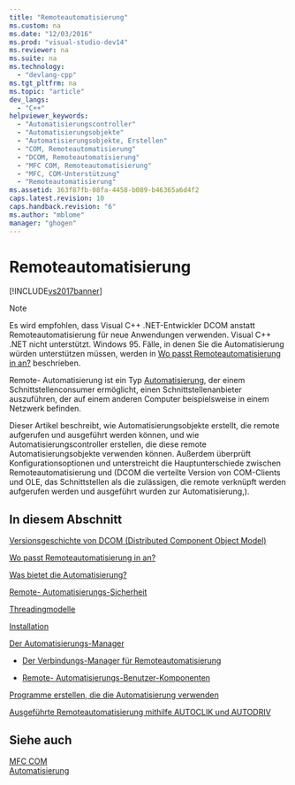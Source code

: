 ```yaml
---
title: "Remoteautomatisierung"
ms.custom: na
ms.date: "12/03/2016"
ms.prod: "visual-studio-dev14"
ms.reviewer: na
ms.suite: na
ms.technology: 
  - "devlang-cpp"
ms.tgt_pltfrm: na
ms.topic: "article"
dev_langs: 
  - "C++"
helpviewer_keywords: 
  - "Automatisierungscontroller"
  - "Automatisierungsobjekte"
  - "Automatisierungsobjekte, Erstellen"
  - "COM, Remoteautomatisierung"
  - "DCOM, Remoteautomatisierung"
  - "MFC COM, Remoteautomatisierung"
  - "MFC, COM-Unterstützung"
  - "Remoteautomatisierung"
ms.assetid: 363f87fb-08fa-4458-b089-b46365a6d4f2
caps.latest.revision: 10
caps.handback.revision: "6"
ms.author: "mblome"
manager: "ghogen"
---
```

# Remoteautomatisierung
[!INCLUDE[vs2017banner](../assembler/inline/includes/vs2017banner.md)]

> [!NOTE]
>  Es wird empfohlen, dass Visual C\+\+ .NET\-Entwickler DCOM anstatt Remoteautomatisierung für neue Anwendungen verwenden.  Visual C\+\+ .NET nicht unterstützt. Windows 95.  Fälle, in denen Sie die Automatisierung würden unterstützen müssen, werden in [Wo passt Remoteautomatisierung in an?](../mfc/where-does-remote-automation-fit-in-q.md) beschrieben.  
  
 Remote\- Automatisierung ist ein Typ [Automatisierung](../mfc/automation.md), der einem Schnittstellenconsumer ermöglicht, einen Schnittstellenanbieter auszuführen, der auf einem anderen Computer beispielsweise in einem Netzwerk befinden.  
  
 Dieser Artikel beschreibt, wie Automatisierungsobjekte erstellt, die remote aufgerufen und ausgeführt werden können, und wie Automatisierungscontroller erstellen, die diese remote Automatisierungsobjekte verwenden können.  Außerdem überprüft Konfigurationsoptionen und unterstreicht die Hauptunterschiede zwischen Remoteautomatisierung und \(DCOM die verteilte Version von COM\-Clients und OLE, das Schnittstellen als die zulässigen, die remote verknüpft werden aufgerufen werden und ausgeführt wurden zur Automatisierung,\).  
  
## In diesem Abschnitt  
 [Versionsgeschichte von DCOM \(Distributed Component Object Model\)](../mfc/history-of-dcom.md)  
  
 [Wo passt Remoteautomatisierung in an?](../mfc/where-does-remote-automation-fit-in-q.md)  
  
 [Was bietet die Automatisierung?](../mfc/what-does-remote-automation-provide-q.md)  
  
 [Remote\- Automatisierungs\-Sicherheit](../mfc/security-in-remote-automation.md)  
  
 [Threadingmodelle](../mfc/remote-automation-threading-models.md)  
  
 [Installation](../mfc/remote-automation-installation.md)  
  
 [Der Automatisierungs\-Manager](../mfc/automation-manager-mfc.md)  
  
-   [Der Verbindungs\-Manager für Remoteautomatisierung](../mfc/remote-automation-connection-manager.md)  
  
-   [Remote\- Automatisierungs\-Benutzer\-Komponenten](../mfc/remote-automation-user-components.md)  
  
 [Programme erstellen, die die Automatisierung verwenden](../mfc/creating-programs-that-use-remote-automation.md)  
  
 [Ausgeführte Remoteautomatisierung mithilfe AUTOCLIK und AUTODRIV](../mfc/running-remote-automation-using-autoclik-and-autodriv.md)  
  
## Siehe auch  
 [MFC COM](../mfc/mfc-com.md)   
 [Automatisierung](../mfc/automation.md)